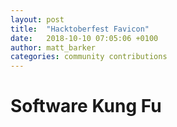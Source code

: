 ```yaml
---
layout: post
title:  "Hacktoberfest Favicon"
date:   2018-10-10 07:05:06 +0100
author: matt_barker
categories: community contributions 
---
```


# Software Kung Fu

